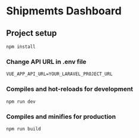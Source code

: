 # Shipmemts Dashboard

## Project setup
```
npm install
```

### Change API URL in .env file
```
VUE_APP_API_URL=YOUR_LARAVEL_PROJECT_URL
```

### Compiles and hot-reloads for development
```
npm run dev
```

### Compiles and minifies for production
```
npm run build
```
